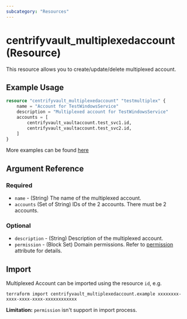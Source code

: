 ```yaml
---
subcategory: "Resources"
---
```


# centrifyvault_multiplexedaccount (Resource)

This resource allows you to create/update/delete multiplexed account.

## Example Usage

```terraform
resource "centrifyvault_multiplexedaccount" "testmultiplex" {
    name = "Account for TestWindowsService"
    description = "Multiplexed account for TestWindowsService"
    accounts = [
        centrifyvault_vaultaccount.test_svc1.id,
        centrifyvault_vaultaccount.test_svc2.id,
    ]
}
```

More examples can be found [here](https://github.com/marcozj/terraform-provider-centrifyvault/tree/main/examples/centrifyvault_service)

## Argument Reference

### Required

- `name` - (String) The name of the multiplexed account.
- `accounts` (Set of String) IDs of the 2 accounts. There must be 2 accounts.

### Optional

- `description` - (String) Description of the multiplexed account.
- `permission` - (Block Set) Domain permissions. Refer to [permission](./attribute_permission.md) attribute for details.

## Import

Multiplexed Account can be imported using the resource `id`, e.g.

```shell
terraform import centrifyvault_multiplexedaccount.example xxxxxxxx-xxxx-xxxx-xxxx-xxxxxxxxxxxx
```

**Limitation:** `permission` isn't support in import process.
